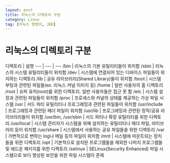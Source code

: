 ```yaml
---
layout: post
title: 리눅스의 디렉토리 구분
category: Linux
tag: [리눅스 명령어, JDK]
---
```

# 리눅스의 디렉토리 구분

디렉토리 | 설명
--- | --- | ---
/bin | 리눅스의 기본 유틸리티들이 위치함
/sbin | 리눅스의 시스템 유틸리티들이 위치함
/dev | 시스템에 연결되어 있는 디바이스 파일들이 위치하는 디렉토리
/lib | 공유 라이브러리(Shared Library)들이 위치함
/boot | 시스템 부팅과 관련된 파일들(ex. 리눅스 커널 이미지 등)
/home | 일반 사용자의 홈 디렉토리
/root | 슈퍼 유저(root)를 위한 디렉토리. 일반 사용자들은 접근 못 함
/etc | 시스템 설정과 관련된 파일들이 위치함
/proc | 프로세스와 커널의 상태를 제공하는 가상 파일 시스템
/usr | 서드 파티 유틸리티나 프로그래밍과 관련된 파일들이 위치함
/usr/include | 프로그래밍과 관련된 헤더 파일이 위치함
/usr/lib | 프로그래밍과 관련된 정적/공유 라이브러리들이 위치함
/usr/bin, /usr/sbin | 서드 파티나 확장 유틸리티를 위한 디렉토리
/usr/local | 시스템 관리자가 시스템을 위해 설치하는 유틸리티나 헤더 파일, 라이브러리 등이 위치함
/usr/share | 시스템에서 사용하는 공유 파일들을 위한 디렉토리
/var | 가변적으로 변하는 log나 메일 등의 파일이 위치함
/mnt | 시스템에 마운트되는 장치들을 위한 디렉토리
/opt | 기본적으로 설치된 프로그램들을 제외한 나머지 프로그램들 및 애드온 패키지를 위한 디렉토리
/selinux | SELinux(Security Enhanced) 파일 시스템으로 보다 향상된 보안을 위한 파일 시스템이 존재
